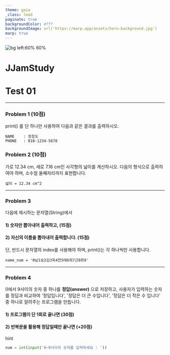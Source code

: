 ```yaml
---
theme: gaia
_class: lead
paginate: true
backgroundColor: #fff
backgroundImage: url('https://marp.app/assets/hero-background.jpg')
marp: true
---
```


![bg left:60% 60%](https://www.python.org/static/community_logos/python-logo-inkscape.svg)

# **JJamStudy**
# **Test 01**

---
### Problem 1 (10점)
print() 를 단 하나만 사용하여 다음과 같은 결과를 출력하시오.

```
NAME    : 정창도
PHONE   : 010-1234-5678
```

### Problem 2 (10점)
가로 12.34 cm, 세로 7.16 cm인 사각형의 넓이를 계산하시오.
다음의 형식으로 출력하여야 하며, 소수점 둘째자리까지 표현합니다.

```
넓이 = 12.34 cm^2
```


---
### Problem 3
다음에 제시하는 문자열(String)에서 
#### 1) 숫자만 뽑아내어 출력하고, (15점)
#### 2) 자신의 이름을 뽑아내어 출력합니다. (15점)
단, 반드시 문자열의 index를 사용해야 하며, 
print()는 각 하나씩만 사용합니다.
```
name_num = '0남1송2김3욱4찬5태6희7근8희9'
```

---
### Problem 4
0에서 9사이의 숫자 중 하나를 **정답(answer)** 으로 저장하고, 사용자가 입력하는 숫자를 정답과 비교하여 '정답입니다', '정답은 더 큰 수입니다', '정답은 더 작은 수 입니다' 중 하나로 알려주는 프로그램을 만듭니다.

#### 1) 프로그램이 단 1회로 끝나면 (30점)
#### 2) 반복문을 활용해 정답일때만 끝나면 (+20점)

hint
``` python
num = int(input('0~9사이의 숫자를 입력하세요 : '))
```